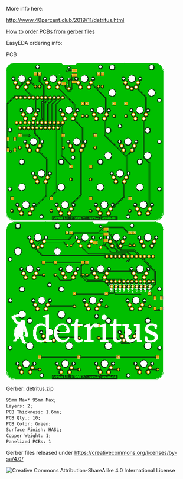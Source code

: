 More info here:

http://www.40percent.club/2019/11/detritus.html

[How to order PCBs from gerber files](http://www.40percent.club/2017/03/ordering-pcb.html)

EasyEDA ordering info:

PCB

![detritus_front](detritus_front.png)
![detritus_back](detritus_back.png)


Gerber: detritus.zip

    95mm Max* 95mm Max;
    Layers: 2;
    PCB Thickness: 1.6mm;
    PCB Qty.: 10;
    PCB Color: Green;
    Surface Finish: HASL;
    Copper Weight: 1;
    Panelized PCBs: 1
	
	
Gerber files released under https://creativecommons.org/licenses/by-sa/4.0/

![Creative Commons Attribution-ShareAlike 4.0 International License](https://i.creativecommons.org/l/by-sa/4.0/88x31.png)